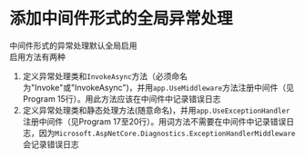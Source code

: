 # 添加中间件形式的全局异常处理
中间件形式的异常处理默认全局启用  
启用方法有两种  
1. 定义异常处理类和`InvokeAsync`方法（必须命名为"Invoke"或"InvokeAsync")，并用`app.UseMiddleware`方法注册中间件（见Program 15行）。用此方法应该在中间件中记录错误日志
1. 定义异常处理类和静态处理方法(随意命名)，并用`app.UseExceptionHandler`注册中间件（见Program 17至20行）。用词方法不需要在中间件中记录错误日志，因为`Microsoft.AspNetCore.Diagnostics.ExceptionHandlerMiddleware`会记录错误日志